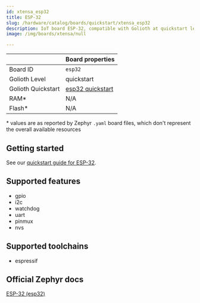 ```yaml
---
id: xtensa_esp32
title: ESP-32
slug: /hardware/catalog/boards/quickstart/xtensa_esp32
description: IoT board ESP-32, compatible with Golioth at quickstart level.
image: /img/boards/xtensa/null

---
```


[//]: # (This is an auto-generated file, do not edit! Changes to it will be lost upon re-generation)



|                | Board properties     |
| -------------  | -------------------- |
| Board ID       | `esp32` |
| Golioth Level  | quickstart       |
| Golioth Quickstart | [esp32 quickstart](/hardware/esp32/quickstart) || Architecture   | XTENSA |
| RAM*           | N/A |
| Flash*         | N/A |

\* values are as reported by Zephyr `.yaml` board files, which don't represent the overall available resources

## Getting started

See our [quickstart guide for ESP-32](/hardware/esp32/quickstart).


## Supported features

* gpio
* i2c
* watchdog
* uart
* pinmux
* nvs

## Supported toolchains

* espressif

## Official Zephyr docs

[ESP-32 (esp32)](https://docs.zephyrproject.org/latest/boards/xtensa/esp32/doc/index.html)
